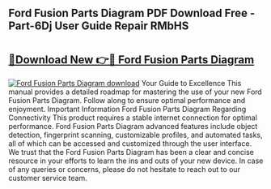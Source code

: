 ## Ford Fusion Parts Diagram PDF Download Free - Part-6Dj User Guide Repair RMbHS

# <h2><a href="http://dfkyfa.blite.top/?on=Ford+Fusion+Parts+Diagram">🔗Download New 👉🔴 Ford Fusion Parts Diagram</a></h2>

[![Ford Fusion Parts Diagram download](https://i.imgur.com/lujVjoI.png)](http://dfkyfa.blite.top/?on=Ford+Fusion+Parts+Diagram)
Your Guide to Excellence This manual provides a detailed roadmap for mastering the use of your new Ford Fusion Parts Diagram. Follow along to ensure optimal performance and enjoyment. Important Information Ford Fusion Parts Diagram Regarding Connectivity This product requires a stable internet connection for optimal performance. Ford Fusion Parts Diagram advanced features include object detection, fingerprint scanning, customizable profiles, and automated tasks, all of which can be accessed and customized through the user interface. We trust that the Ford Fusion Parts Diagram has been a clear and concise resource in your efforts to learn the ins and outs of your new device. In case of any queries or concerns, please do not hesitate to reach out to our customer service team.
